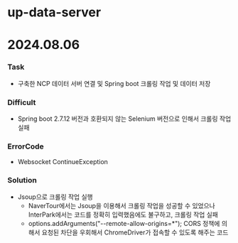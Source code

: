 # up-data-server
# 2024.08.06
### Task  
- 구축한 NCP 데이터 서버 연결 및 Spring boot 크롤링 작업 및 데이터 저장 
### Difficult
- Spring boot 2.7.12 버전과 호환되지 않는 Selenium 버전으로 인해서 크롤링 작업 실패 
### ErrorCode
- Websocket ContinueException 
### Solution 
- Jsoup으로 크롤링 작업 실행 
  - NaverTour에서는 Jsoup을 이용해서 크롤링 작업을 성공할 수 있었으나 InterPark에서는 코드를 정확히 입력했음에도 불구하고, 크롤링 작업 실패 
  - options.addArguments("--remote-allow-origins=*"); CORS 정책에 의해서 요청된 차단을 우회해서 ChromeDriver가 접속할 수 있도록 해주는 코드 